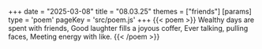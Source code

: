 +++
date = "2025-03-08"
title = "08.03.25"
themes = ["friends"]
[params]
  type = 'poem'
  pageKey = 'src/poem.js'
+++
{{< poem >}}
Wealthy days are spent with friends,
Good laughter fills a joyous coffer,
Ever talking, pulling faces,
Meeting energy with like.
{{< /poem >}}